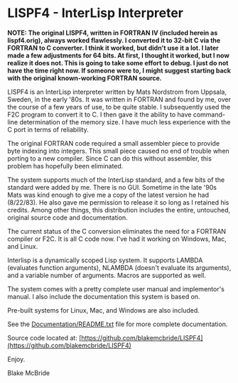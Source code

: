 
LISPF4 - InterLisp Interpreter
=======================

**NOTE: The original LISPF4, written in FORTRAN IV (included herein as lispf4.orig), always worked flawlessly.  I converted it to 32-bit C via the FORTRAN to C converter.  I think it worked, but didn't use it a lot.
I later made a few adjustments for 64 bits.  At first, I thought it worked, but I now realize it does not.  This is going to take some effort to debug.  I just do not have the time right now.  If someone were to,
I might suggest starting back with the original known-working FORTRAN source.**

LISPF4 is an InterLisp interpreter written by Mats Nordstrom from Uppsala, Sweden, in the early '80s.  It was written in FORTRAN and found by me, over the course of a few years of use, to be quite stable.  I subsequently used the F2C program to convert it to C.  I then gave it the ability to have command-line determination of the memory size.  I have much less experience with the C port in terms of reliability.

The original FORTRAN code required a small assembler piece to provide byte indexing into integers.  This small piece caused no end of trouble when porting to a new compiler.  Since C can do this without assembler, this problem has hopefully been eliminated.

The system supports much of the InterLisp standard, and a few bits of the standard were added by me.  There is no GUI.  Sometime in the late '90s Mats was kind enough to give me a copy of the latest version he had (8/22/83).  He also gave me permission to release it so long as I retained his credits.  Among other things, this distribution includes the entire, untouched, original source code and documentation.

The current status of the C conversion eliminates the need for a FORTRAN compiler or F2C.  It is all C code now.  I've had it working on Windows, Mac, and Linux.

Interlisp is a dynamically scoped Lisp system.  It supports LAMBDA (evaluates function arguments), NLAMBDA (doesn't evaluate its arguments), and a variable number of arguments.  Macros are supported as well.

The system comes with a pretty complete user manual and implementor's manual.  I also include the documentation this system is based on.

Pre-built systems for Linux, Mac, and Windows are also included.

See the [Documentation/README.txt](https://github.com/blakemcbride/LISPF4/blob/master/Documentation/README.txt) file for more complete documentation.

Source code located at:  [https://github.com/blakemcbride/LISPF4](https://github.com/blakemcbride/LISPF4)

Enjoy.

Blake McBride
